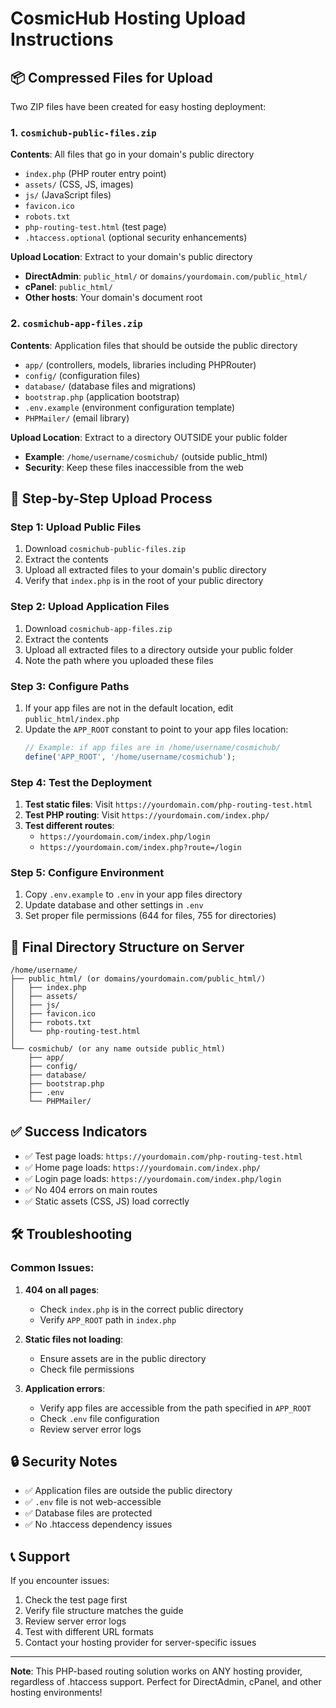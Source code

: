 # CosmicHub Hosting Upload Instructions

## 📦 Compressed Files for Upload

Two ZIP files have been created for easy hosting deployment:

### 1. `cosmichub-public-files.zip`
**Contents**: All files that go in your domain's public directory
- `index.php` (PHP router entry point)
- `assets/` (CSS, JS, images)
- `js/` (JavaScript files)
- `favicon.ico`
- `robots.txt`
- `php-routing-test.html` (test page)
- `.htaccess.optional` (optional security enhancements)

**Upload Location**: Extract to your domain's public directory
- **DirectAdmin**: `public_html/` or `domains/yourdomain.com/public_html/`
- **cPanel**: `public_html/`
- **Other hosts**: Your domain's document root

### 2. `cosmichub-app-files.zip`
**Contents**: Application files that should be outside the public directory
- `app/` (controllers, models, libraries including PHPRouter)
- `config/` (configuration files)
- `database/` (database files and migrations)
- `bootstrap.php` (application bootstrap)
- `.env.example` (environment configuration template)
- `PHPMailer/` (email library)

**Upload Location**: Extract to a directory OUTSIDE your public folder
- **Example**: `/home/username/cosmichub/` (outside public_html)
- **Security**: Keep these files inaccessible from the web

## 🚀 Step-by-Step Upload Process

### Step 1: Upload Public Files
1. Download `cosmichub-public-files.zip`
2. Extract the contents
3. Upload all extracted files to your domain's public directory
4. Verify that `index.php` is in the root of your public directory

### Step 2: Upload Application Files
1. Download `cosmichub-app-files.zip`
2. Extract the contents
3. Upload all extracted files to a directory outside your public folder
4. Note the path where you uploaded these files

### Step 3: Configure Paths
1. If your app files are not in the default location, edit `public_html/index.php`
2. Update the `APP_ROOT` constant to point to your app files location:
   ```php
   // Example: if app files are in /home/username/cosmichub/
   define('APP_ROOT', '/home/username/cosmichub');
   ```

### Step 4: Test the Deployment
1. **Test static files**: Visit `https://yourdomain.com/php-routing-test.html`
2. **Test PHP routing**: Visit `https://yourdomain.com/index.php/`
3. **Test different routes**:
   - `https://yourdomain.com/index.php/login`
   - `https://yourdomain.com/index.php?route=/login`

### Step 5: Configure Environment
1. Copy `.env.example` to `.env` in your app files directory
2. Update database and other settings in `.env`
3. Set proper file permissions (644 for files, 755 for directories)

## 📁 Final Directory Structure on Server

```
/home/username/
├── public_html/ (or domains/yourdomain.com/public_html/)
│   ├── index.php
│   ├── assets/
│   ├── js/
│   ├── favicon.ico
│   ├── robots.txt
│   └── php-routing-test.html
│
└── cosmichub/ (or any name outside public_html)
    ├── app/
    ├── config/
    ├── database/
    ├── bootstrap.php
    ├── .env
    └── PHPMailer/
```

## ✅ Success Indicators

- ✅ Test page loads: `https://yourdomain.com/php-routing-test.html`
- ✅ Home page loads: `https://yourdomain.com/index.php/`
- ✅ Login page loads: `https://yourdomain.com/index.php/login`
- ✅ No 404 errors on main routes
- ✅ Static assets (CSS, JS) load correctly

## 🛠️ Troubleshooting

### Common Issues:

1. **404 on all pages**:
   - Check `index.php` is in the correct public directory
   - Verify `APP_ROOT` path in `index.php`

2. **Static files not loading**:
   - Ensure assets are in the public directory
   - Check file permissions

3. **Application errors**:
   - Verify app files are accessible from the path specified in `APP_ROOT`
   - Check `.env` file configuration
   - Review server error logs

## 🔒 Security Notes

- ✅ Application files are outside the public directory
- ✅ `.env` file is not web-accessible
- ✅ Database files are protected
- ✅ No .htaccess dependency issues

## 📞 Support

If you encounter issues:
1. Check the test page first
2. Verify file structure matches the guide
3. Review server error logs
4. Test with different URL formats
5. Contact your hosting provider for server-specific issues

---

**Note**: This PHP-based routing solution works on ANY hosting provider, regardless of .htaccess support. Perfect for DirectAdmin, cPanel, and other hosting environments!